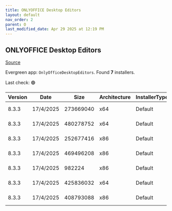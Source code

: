```yaml
---
title: ONLYOFFICE Desktop Editors
layout: default
nav_order: 2
parent: O
last_modified_date: Apr 29 2025 at 12:19 PM
---
```


## ONLYOFFICE Desktop Editors

[Source](https://www.onlyoffice.com/desktop.aspx)

Evergreen app: `OnlyOfficeDesktopEditors`. Found **7** installers.

Last check: 🟢

| Version | Date      | Size      | Architecture | InstallerType | Type | URI                                                                                                                                                                                                |
| ------- | --------- | --------- | ------------ | ------------- | ---- | -------------------------------------------------------------------------------------------------------------------------------------------------------------------------------------------------- |
| 8.3.3   | 17/4/2025 | 273669040 | x64          | Default       | exe  | [https://github.com/ONLYOFFICE/DesktopEditors/releases/download/v8.3.3/DesktopEditors_x64.exe](https://github.com/ONLYOFFICE/DesktopEditors/releases/download/v8.3.3/DesktopEditors_x64.exe)       |
| 8.3.3   | 17/4/2025 | 480278752 | x64          | Default       | exe  | [https://github.com/ONLYOFFICE/DesktopEditors/releases/download/v8.3.3/DesktopEditors_x64_xp.exe](https://github.com/ONLYOFFICE/DesktopEditors/releases/download/v8.3.3/DesktopEditors_x64_xp.exe) |
| 8.3.3   | 17/4/2025 | 252677416 | x86          | Default       | exe  | [https://github.com/ONLYOFFICE/DesktopEditors/releases/download/v8.3.3/DesktopEditors_x86.exe](https://github.com/ONLYOFFICE/DesktopEditors/releases/download/v8.3.3/DesktopEditors_x86.exe)       |
| 8.3.3   | 17/4/2025 | 469496208 | x86          | Default       | exe  | [https://github.com/ONLYOFFICE/DesktopEditors/releases/download/v8.3.3/DesktopEditors_x86_xp.exe](https://github.com/ONLYOFFICE/DesktopEditors/releases/download/v8.3.3/DesktopEditors_x86_xp.exe) |
| 8.3.3   | 17/4/2025 | 982224    | x86          | Default       | exe  | [https://github.com/ONLYOFFICE/DesktopEditors/releases/download/v8.3.3/OnlineInstaller.exe](https://github.com/ONLYOFFICE/DesktopEditors/releases/download/v8.3.3/OnlineInstaller.exe)             |
| 8.3.3   | 17/4/2025 | 425836032 | x64          | Default       | msi  | [https://github.com/ONLYOFFICE/DesktopEditors/releases/download/v8.3.3/DesktopEditors_x64.msi](https://github.com/ONLYOFFICE/DesktopEditors/releases/download/v8.3.3/DesktopEditors_x64.msi)       |
| 8.3.3   | 17/4/2025 | 408793088 | x86          | Default       | msi  | [https://github.com/ONLYOFFICE/DesktopEditors/releases/download/v8.3.3/DesktopEditors_x86.msi](https://github.com/ONLYOFFICE/DesktopEditors/releases/download/v8.3.3/DesktopEditors_x86.msi)       |
